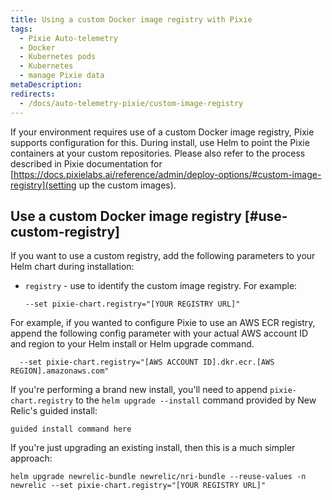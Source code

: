 ```yaml
---
title: Using a custom Docker image registry with Pixie
tags:
  - Pixie Auto-telemetry
  - Docker
  - Kubernetes pods
  - Kubernetes
  - manage Pixie data
metaDescription: 
redirects:
  - /docs/auto-telemetry-pixie/custom-image-registry
---
```


If your environment requires use of a custom Docker image registry, Pixie supports configuration for this. During install, use Helm to point the Pixie containers at your custom repositories. Please also refer to the process described in Pixie documentation for [https://docs.pixielabs.ai/reference/admin/deploy-options/#custom-image-registry](setting up the custom images).

## Use a custom Docker image registry [#use-custom-registry]

If you want to use a custom registry, add the following parameters to your Helm chart during installation:

* `registry` - use to identify the custom image registry. For example:

  ```
  --set pixie-chart.registry="[YOUR REGISTRY URL]"
  ```

For example, if you wanted to configure Pixie to use an AWS ECR registry, append the following config parameter with your actual AWS account ID and region to your Helm install or Helm upgrade command.

```
  --set pixie-chart.registry="[AWS ACCOUNT ID].dkr.ecr.[AWS REGION].amazonaws.com"
```


If you're performing a brand new install, you'll need to append `pixie-chart.registry` to the `helm upgrade --install` command provided by New Relic's guided install:

```
guided install command here
```

If you're just upgrading an existing install, then this is a much simpler approach:

```
helm upgrade newrelic-bundle newrelic/nri-bundle --reuse-values -n newrelic --set pixie-chart.registry="[YOUR REGISTRY URL]"
```

